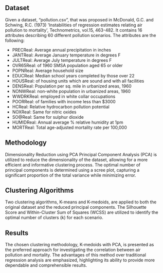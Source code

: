 ## Dataset
Given a dataset, “pollution.csv”, that was proposed in McDonald, G.C. and Schwing, R.C. (1973) 'Instabilities of regression estimates relating air pollution to mortality', Technometrics, vol.15, 463-482. It contains 16 attributes describing 60 different pollution scenarios. The attributes are the following:

*	PRECReal: Average annual precipitation in inches
*	JANTReal: Average January temperature in degrees F
*	JULTReal: Average July temperature in degrees F
*	OVR65Real: of 1960 SMSA population aged 65 or older
*	POPNReal: Average household size
*	EDUCReal: Median school years completed by those over 22
*	HOUSReal: of housing units which are sound and with all facilities
*	DENSReal: Population per sq. mile in urbanized areas, 1960
*	NONWReal: non-white population in urbanized areas, 1960
*	WWDRKReal: employed in white collar occupations
*	POORReal: of families with income less than $3000
*	HCReal: Relative hydrocarbon pollution potential
*	NOXReal: Same for nitric oxides
*	SO@Real: Same for sulphur dioxide
*	HUMIDReal: Annual average % relative humidity at 1pm
*	MORTReal: Total age-adjusted mortality rate per 100,000

## Methodology
Dimensionality Reduction using PCA
Principal Component Analysis (PCA) is utilized to reduce the dimensionality of the dataset, allowing for a more efficient and informative clustering process. The optimal number of principal components is determined using a scree plot, capturing a significant proportion of the total variance while minimizing error.

## Clustering Algorithms
Two clustering algorithms, K-means and K-medoids, are applied to both the original dataset and the reduced principal components. The Silhouette Score and Within-Cluster Sum of Squares (WCSS) are utilized to identify the optimal number of clusters (k) for each scenario.

## Results
The chosen clustering methodology, K-medoids with PCA, is presented as the preferred approach for investigating the correlation between air pollution and mortality. The advantages of this method over traditional regression analysis are emphasized, highlighting its ability to provide more dependable and comprehensible results.

